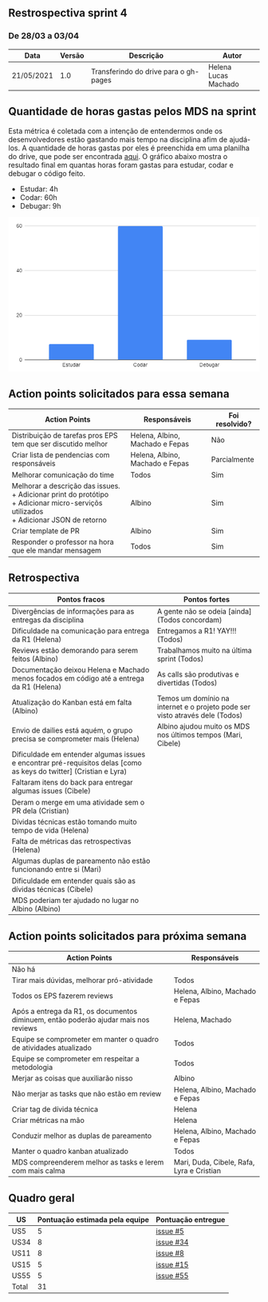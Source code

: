 ## Restrospectiva sprint 4

### De 28/03 a 03/04


| Data       | Versão | Descrição                                           | Autor              |
| ---------- | ------ | --------------------------------------------------- | ------------------ |
| 21/05/2021 | 1.0    | Transferindo do drive para o gh-pages               |    Helena </br> Lucas Machado   |

## Quantidade de horas gastas pelos MDS na sprint
Esta métrica é coletada com a intenção de entendermos onde os desenvolvedores estão gastando mais tempo na disciplina afim de ajudá-los. A quantidade de horas gastas por eles é preenchida em uma planilha do drive, que pode ser encontrada [aqui](https://drive.google.com/drive/folders/1qbKIsqlnY7s33jziuN4mZ-z4Dm_bJ7nM?usp=sharing). O gráfico abaixo mostra o resultado final em quantas horas foram gastas para estudar, codar e debugar o código feito.

- Estudar: 4h
- Codar: 60h
- Debugar: 9h

![semana1](../img/semana4.PNG)

## Action points solicitados para essa semana

| **Action Points** | **Responsáveis** | **Foi resolvido?** |
| ------------- | ------------ | ------------ | 
| Distribuição de tarefas pros EPS tem que ser discutido melhor | Helena, Albino, Machado e Fepas | Não |
| Criar lista de pendencias com responsáveis | Helena, Albino, Machado e Fepas | Parcialmente |
| Melhorar comunicação do time | Todos | Sim |
| Melhorar a descrição das issues.<br>+ Adicionar print do protótipo<br>+ Adicionar micro-serviçõs utilizados<br>+ Adicionar JSON de retorno  | Albino | Sim |
| Criar template de PR | Albino | Sim |
| Responder o professor na hora que ele mandar mensagem | Todos | Sim |


## Retrospectiva

| **Pontos fracos** | **Pontos fortes** |
| ------------- | ------------- |
| Divergências de informações para as entregas da disciplina  | A gente não se odeia [ainda] (Todos concordam) |
| Dificuldade na comunicação para entrega da R1 (Helena) | Entregamos a R1! YAY!!! (Todos) |
| Reviews estão demorando para serem feitos (Albino) | Trabalhamos muito na última sprint (Todos) |
| Documentação deixou Helena e Machado menos focados em código até a entrega da R1 (Helena)  | As calls são produtivas e divertidas (Todos) |
| Atualização do Kanban está em falta (Albino) | Temos um domínio na internet e o projeto pode ser visto através dele (Todos) |
| Envio de dailies está aquém, o grupo precisa se comprometer mais (Helena) | Albino ajudou muito os MDS nos últimos tempos (Mari, Cibele) |
| Dificuldade em entender algumas issues e encontrar pré-requisitos delas [como as keys do twitter] (Cristian e Lyra) |  |
| Faltaram itens do back para entregar algumas issues (Cibele) |  |
| Deram o merge em uma atividade sem o PR dela (Cristian) |  |
| Dívidas técnicas estão tomando muito tempo de vida (Helena) |  |
| Falta de métricas das retrospectivas (Helena) |  |
| Algumas duplas de pareamento não estão funcionando entre si (Mari) |  |
| Dificuldade em entender quais são as dívidas técnicas (Cibele) |  |
| MDS poderiam ter ajudado no lugar no Albino (Albino) |  |


## Action points solicitados para próxima semana

| **Action Points** | **Responsáveis** |
| ----------------- | ---------------- |
| Não há |  |
| Tirar mais dúvidas, melhorar pró-atividade | Todos |
| Todos os EPS fazerem reviews | Helena, Albino, Machado e Fepas |
| Após a entrega da R1, os documentos diminuem, então poderão ajudar mais nos reviews | Helena, Machado |
| Equipe se comprometer em manter o quadro de atividades atualizado | Todos |
| Equipe se comprometer em respeitar a metodologia  | Todos |
| Merjar as coisas que auxiliarão nisso | Albino |
| Não merjar as tasks que não estão em review | Helena, Albino, Machado e Fepas |
| Criar tag de dívida técnica | Helena |
| Criar métricas na mão | Helena |
| Conduzir melhor as duplas de pareamento | Helena, Albino, Machado e Fepas |
| Manter o quadro kanban atualizado  | Todos |
| MDS compreenderem melhor as tasks e lerem com mais calma  | Mari, Duda, Cibele, Rafa, Lyra e Cristian |


## Quadro geral

| US    | Pontuação estimada pela equipe | Pontuação entregue              | 
|-------|--------------------------------|---------------------------------|
| US5   |5 |[issue #5](https://github.com/parlamentaqui/gateway/issues/5) |
| US34  |8 |[issue #34](https://github.com/parlamentaqui/frontend/issues/34)|
| US11  |8 |[issue #8](https://github.com/parlamentaqui/gateway/issues/8) |
| US15  |5 |[issue #15](https://github.com/parlamentaqui/gateway/issues/15) |
| US55  |5 |[issue #55](https://github.com/parlamentaqui/frontend/issues/55)|
| Total |31  | |


